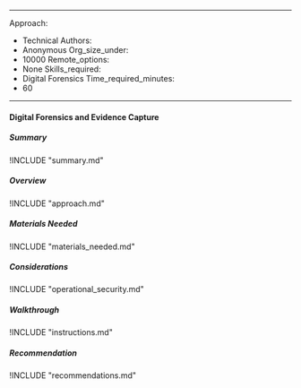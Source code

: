 
---
Approach:
- Technical
Authors:
- Anonymous
Org_size_under:
- 10000
Remote_options:
- None
Skills_required:
- Digital Forensics
Time_required_minutes:
- 60

---

#### Digital Forensics and Evidence Capture

##### Summary
!INCLUDE "summary.md"

##### Overview
!INCLUDE "approach.md"

##### Materials Needed
!INCLUDE "materials_needed.md"

##### Considerations
!INCLUDE "operational_security.md"

##### Walkthrough
!INCLUDE "instructions.md"

##### Recommendation
!INCLUDE "recommendations.md"

